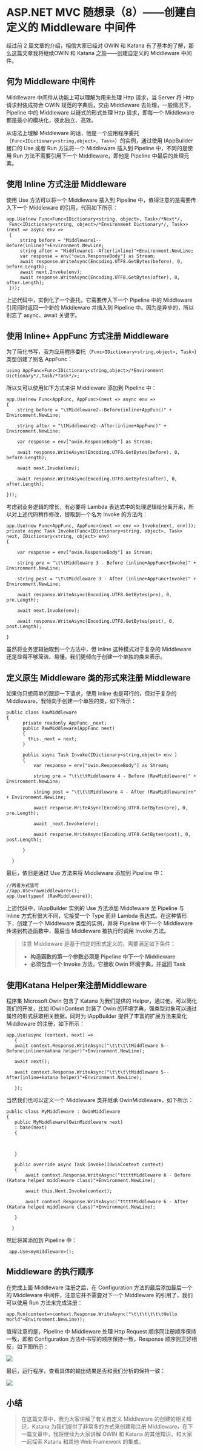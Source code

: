 
# ASP.NET MVC 随想录（8）——创建自定义的 Middleware 中间件

 经过前 2 篇文章的介绍，相信大家已经对 OWIN 和 Katana 有了基本的了解，那么这篇文章我将继续OWIN 和 Katana 之旅——创建自定义的 Middleware 中间件。

## 何为 Middleware 中间件

Middleware 中间件从功能上可以理解为用来处理 Http 请求，当 Server 将 Http 请求封装成符合 OWIN 规范的字典后，交由 Middleware 去处理，一般情况下， Pipeline 中的 Middleware 以链式的形式处理 Http 请求，即每一个 Middleware 都是最小的模块化，彼此独立、高效。

从语法上理解 Middleware 的话，他是一个应用程序委托（`Func<IDictionary<string,object>, Task>`）的实例，通过使用 IAppBuilder 接口的 Use 或者 Run 方法将一个 Middleware 插入到 Pipeline 中，不同的是使用 Run 方法不需要引用下一个 Middleware，即他是 Pipeline 中最后的处理元素。

## 使用 Inline 方式注册 Middleware

使用 Use 方法可以将一个 Middleware 插入到 Pipeline 中，值得注意的是需要传入下一个 Middleware 的引用，代码如下所示：  

    app.Use(new Func<Func<IDictionary<string, object>, Task>/*Next*/,
     Func<IDictionary<string, object>/*Environment Dictionary*/, Task>>(next => async env =>
     {
    	 string before = "Middleware1--Before(inline)"+Environment.NewLine;
    	 string after = "Middleware1--After(inline)"+Environment.NewLine;
    	 var response = env["owin.ResponseBody"] as Stream;
    	 await response.WriteAsync(Encoding.UTF8.GetBytes(before), 0, before.Length);
    	 await next.Invoke(env);
    	 await response.WriteAsync(Encoding.UTF8.GetBytes(after), 0, after.Length);
     }));

上述代码中，实例化了一个委托，它需要传入下一个 Pipeline 中的 Middleware 引用同时返回一个新的 Middleware 并插入到 Pipeline 中。因为是异步的，所以别忘了 async、await 关键字。

## 使用 Inline+ AppFunc 方式注册 Middleware

为了简化书写，我为应用程序委托（`Func<IDictionary<string,object>, Task>`）类型创建了别名 AppFunc：

 `using AppFunc=Func<IDictionary<string,object>/*Environment Dictionary*/,Task/*Task*/>;`

所以又可以使用如下方式来讲 Middleware 添加到 Pipeline 中：

    app.Use(new Func<AppFunc, AppFunc>(next => async env =>
    {
	    string before = "\tMiddleware2--Before(inline+AppFunc)" + Environment.NewLine;
	    
	    string after = "\tMiddleware2--After(inline+AppFunc)" + Environment.NewLine;
	    
	    var response = env["owin.ResponseBody"] as Stream;
	    
	    await response.WriteAsync(Encoding.UTF8.GetBytes(before), 0, before.Length);
	    
	    await next.Invoke(env);
	    
	    await response.WriteAsync(Encoding.UTF8.GetBytes(after), 0, after.Length);
    
    }));

考虑到业务逻辑的增长，有必要将 Lambda 表达式中的处理逻辑给分离开来，所以对上述代码稍作修改，提取到一个名为 Invoke 的方法内：

    app.Use(new Func<AppFunc, AppFunc>(next => env => Invoke(next, env)));
    private async Task Invoke(Func<IDictionary<string, object>, Task> next, IDictionary<string, object> env)
    {
    
	    var response = env["owin.ResponseBody"] as Stream;
	    
	    string pre = "\t\tMiddleware 3 - Before (inline+AppFunc+Invoke)" + Environment.NewLine;
	    
	    string post = "\t\tMiddleware 3 - After (inline+AppFunc+Invoke)" + Environment.NewLine;
	    
	    await response.WriteAsync(Encoding.UTF8.GetBytes(pre), 0, pre.Length);
	    
	    await next.Invoke(env);
	    
	    await response.WriteAsync(Encoding.UTF8.GetBytes(post), 0, post.Length);
    
    }

虽然将业务逻辑抽取到一个方法中，但 Inline 这种模式对于复杂的 Middleware 还是显得不够简洁、易懂。我们更倾向于创建一个单独的类来表示。

## 定义原生 Middleware 类的形式来注册 Middleware

如果你只想简单的跟踪一下请求，使用 Inline 也是可行的，但对于复杂的 Middleware，我倾向于创建一个单独的类，如下所示：

    public class RawMiddleware
    {
	      private readonly AppFunc _next;
	      public RawMiddleware(AppFunc next)
	      {
	      	this._next = next;
	      }
	    
	      public async Task Invoke(IDictionary<string,object> env )
	      {
		      var response = env["owin.ResponseBody"] as Stream;
		    
		      string pre = "\t\t\tMiddleware 4 - Before (RawMiddleware)" + Environment.NewLine;
		    
		      string post = "\t\t\tMiddleware 4 - After (RawMiddleware)rn" + Environment.NewLine;
		    
		      await response.WriteAsync(Encoding.UTF8.GetBytes(pre), 0, pre.Length);
		    
		      await _next.Invoke(env);
		    
		      await response.WriteAsync(Encoding.UTF8.GetBytes(post), 0, post.Length);
	    
	      }
    
      }

最后，依旧是通过 Use 方法来将 Middleware 添加到 Pipeline 中：

    //两者方式皆可
    //app.Use<rawmiddleware>();
    app.Use(typeof (RawMiddleware));

上述代码中，IAppBuilder 实例的 Use 方法添加 Middleware 至 Pipeline 与 Inline 方式有很大不同，它接受一个 Type 而非 Lambda 表达式。在这种情形下，创建了一个 Middleware 类型的实例，并将 Pipeline 中下一个 Middleware 传递到构造函数中，最后当 Middleware 被执行时调用 Invoke 方法。

>  注意 Middleware 是基于约定的形式定义的，需要满足如下条件：
> 	
> * **构造函数的第一个参数必须是 Pipeline 中下一个 Middleware** 
> * **必须包含一个 Invoke 方法，它接收 Owin 环境字典，并返回 Task**

## 使用Katana Helper来注册Middleware

程序集 Microsoft.Owin 包含了 Katana 为我们提供的 Helper，通过他，可以简化我们的开发，比如 IOwinContext 封装了 Owin 的环境字典，强类型对象可以通过属性的形式获取相关数据，同时为 IAppBuilder 提供了丰富的扩展方法来简化 Middleware 的注册，如下所示：

    app.Use(async (context, next) =>
       {
       await context.Response.WriteAsync("\t\t\t\tMiddleware 5--Befone(inline+katana helper)"+Environment.NewLine);
    
       await next();
    
       await context.Response.WriteAsync("\t\t\t\tMiddleware 5--After(inline+katana helper)"+Environment.NewLine);
    
       });

当然我们也可以定义一个 Middleware 类并继承 OwinMiddleware，如下所示：

    public class MyMiddleware : OwinMiddleware
    {
       public MyMiddleware(OwinMiddleware next)
       : base(next)
       {
    
     
    
       }
    
       public override async Task Invoke(IOwinContext context)
       {
	       await context.Response.WriteAsync("tttttMiddleware 6 - Before (Katana helped middleware class)"+Environment.NewLine);
	    
	       await this.Next.Invoke(context);
	    
	       await context.Response.WriteAsync("tttttMiddleware 6 - After (Katana helped middleware class)"+Environment.NewLine);
    
       }
    
      }
然后将其添加到 Pipeline 中：

     app.Use<mymiddleware>();

## Middleware 的执行顺序

在完成上面 Middleware 注册之后，在 Configuration 方法的最后添加最后一个的 Middleware 中间件，注意它并不需要对下一个 Middleware 的引用了，我们可以使用 Run 方法来完成注册：

    app.Run(context=>context.Response.WriteAsync("\t\t\t\t\t\tHello World"+Environment.NewLine));

值得注意的是，Pipeline 中 Middleware 处理 Http Request 顺序同注册顺序保持一致，即和 Configuration 方法中书写的顺序保持一致，Response 顺序则正好相反，如下图所示：

![](images/Chapter8/1.png)

最后，运行程序，查看具体的输出结果是否和我们分析的保持一致：

![](images/Chapter8/2.png)

## 小结

> 在这篇文章中，我为大家讲解了有关自定义 Middleware 的创建的相关知识，Katana 为我们提供了非常多的方式来创建和注册 Middleware，在下一篇文章中，我将继续为大家讲解 OWIN 和 Katana 的其他知识，和大家一起探索 Katana 和其他 Web Framework 的集成。


